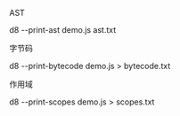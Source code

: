 AST

d8 --print-ast demo.js ast.txt

字节码

d8 --print-bytecode demo.js > bytecode.txt

作用域

d8 --print-scopes demo.js > scopes.txt
